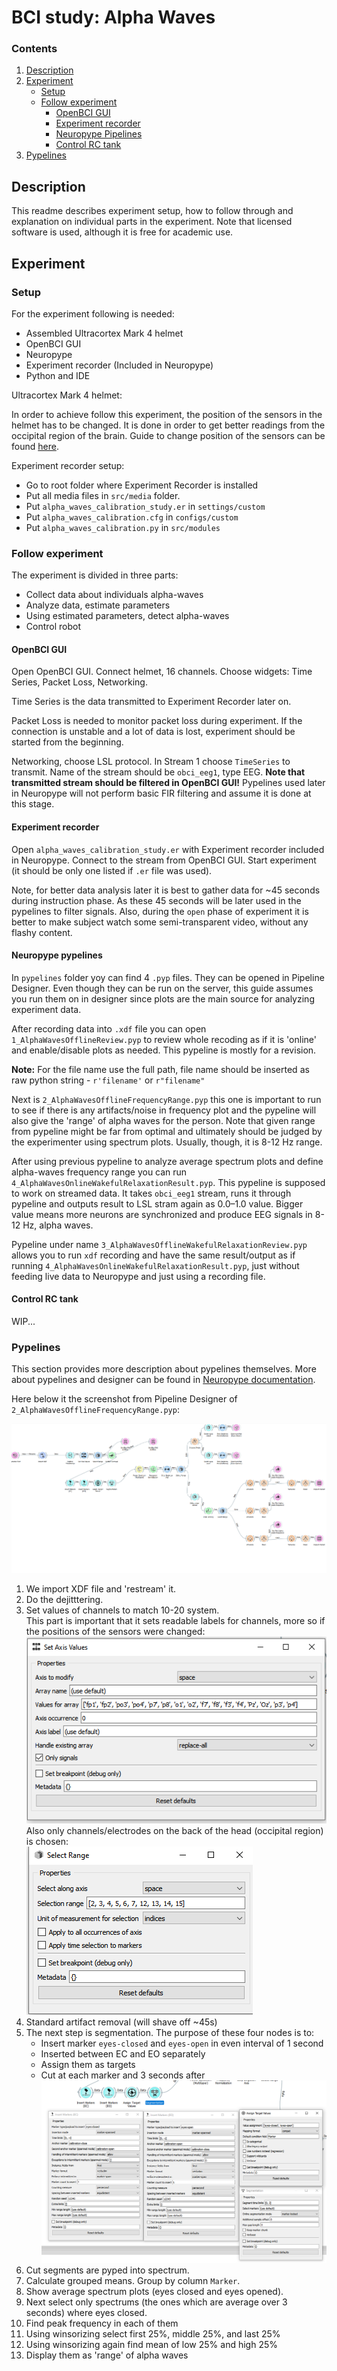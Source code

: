BCI study: Alpha Waves
===

### Contents

1. [Description](#description)
2. [Experiment](#experiment)
    - [Setup](#setup)
    - [Follow experiment](#follow-experiment)
      - [OpenBCI GUI](#openbci-gui)
      - [Experiment recorder](#experiment-recorder)
      - [Neuropype Pipelines](#neuropype-pypelines)
      - [Control RC tank](#control-rc-tank)
3. [Pypelines](#pypelines)


Description
---

This readme describes experiment setup, how to follow through and explanation on individual parts in the experiment. 
Note that licensed software is used, although it is free for academic use.


Experiment
---

### Setup
For the experiment following is needed:

- Assembled Ultracortex Mark 4 helmet
- OpenBCI GUI
- Neuropype
- Experiment recorder (Included in Neuropype)
- Python and IDE

Ultracortex Mark 4 helmet:

In order to achieve follow this experiment, the position of the sensors in the helmet has to be changed.
It is done in order to get better readings from the occipital region of the brain.
Guide to change position of the sensors can be found [here](../bci-occipital-sensor-reposition/README.md).

Experiment recorder setup:
- Go to root folder where Experiment Recorder is installed
- Put all media files in `src/media` folder.
- Put `alpha_waves_calibration_study.er` in `settings/custom`
- Put `alpha_waves_calibration.cfg` in `configs/custom`
- Put `alpha_waves_calibration.py` in `src/modules`

### Follow experiment

The experiment is divided in three parts:
- Collect data about individuals alpha-waves
- Analyze data, estimate parameters
- Using estimated parameters, detect alpha-waves
- Control robot

#### OpenBCI GUI

Open OpenBCI GUI. Connect helmet, 16 channels. Choose widgets: Time Series, Packet Loss, Networking.


Time Series is the data transmitted to Experiment Recorder later on.

Packet Loss is needed to monitor packet loss during experiment.
If the connection is unstable and a lot of data is lost, experiment should be started from the beginning.

Networking, choose LSL protocol.
In Stream 1 choose `TimeSeries` to transmit.
Name of the stream should be `obci_eeg1`, type EEG.
__Note that transmitted stream should be filtered in OpenBCI GUI!__
Pypelines used later in Neuropype will not perform basic FIR filtering and assume it is done at this stage.


#### Experiment recorder

Open `alpha_waves_calibration_study.er` with Experiment recorder included in Neuropype.
Connect to the stream from OpenBCI GUI.
Start experiment (it should be only one listed if `.er` file was used).

Note, for better data analysis later it is best to gather data for ~45 seconds during instruction phase.
As these 45 seconds will be later used in the pypelines to filter signals. 
Also, during the `open` phase of experiment it is better to make subject watch some semi-transparent video, 
without any flashy content.

#### Neuropype pypelines

In `pypelines` folder yoy can find 4 `.pyp` files.
They can be opened in Pipeline Designer.
Even though they can be run on the server, this guide assumes you
run them on in designer since plots are the main source for analyzing experiment data.

After recording data into `.xdf` file you can open `1_AlphaWavesOfflineReview.pyp` to review whole recoding
as if it is 'online' and enable/disable plots as needed. 
This pypeline is mostly for a revision.

__Note:__ For the file name use the full path, file name should be inserted as raw 
python string - `r'filename'` or `r"filename"`

Next is `2_AlphaWavesOfflineFrequencyRange.pyp` this one is important to run to see if there is any artifacts/noise 
in frequency plot and the pypeline will also give the 'range' of alpha waves for the person.
Note that given range from pypeline might be far from optimal and ultimately should be judged 
by the experimenter using spectrum plots.
Usually, though, it is 8-12 Hz range.

After using previous pypeline to analyze average spectrum plots and define alpha-waves frequency range you can
run  `4_AlphaWavesOnlineWakefulRelaxationResult.pyp`. 
This pypeline is supposed to work on streamed data. 
It takes `obci_eeg1` stream, runs it through pypeline and outputs result to LSL stram again as 0.0–1.0 value.
Bigger value means more neurons are synchronized and produce EEG signals in 8-12 Hz, alpha waves.

Pypeline under name `3_AlphaWavesOfflineWakefulRelaxationReview.pyp` allows you to run `xdf` recording and 
have the same result/output as if running `4_AlphaWavesOnlineWakefulRelaxationResult.pyp`, just without 
feeding live data to Neuropype and just using a recording file.

#### Control RC tank

WIP...

### Pypelines

This section provides more description about pypelines themselves.
More about pypelines and designer can be found in [Neuropype documentation](https://www.neuropype.io/docs/).

Here below it the screenshot from Pipeline Designer of `2_AlphaWavesOfflineFrequencyRange.pyp`:

![pypeline_1](./media/pypeline_1.png)

1. We import XDF file and 'restream' it.
2. Do the dejitttering.
3. Set values of channels to match 10-20 system.\
This part is important that it sets readable labels for channels, more so if the positions of the sensors were changed:
![pypeline_1_axis_values](./media/pypeline_1_axis_values.png)\
Also only channels/electrodes on the back of the head (occipital region) is chosen:\
![pypeline_1_range_select](./media/pypeline_1_range_select.png)
4. Standard artifact removal (will shave off ~45s)
5. The next step is segmentation. The purpose of these four nodes is to:
    - Insert marker `eyes-closed` and `eyes-open` in even interval of 1 second 
    - Inserted between EC and EO separately
    - Assign them as targets
    - Cut at each marker and 3 seconds after
![pypeline_1_segmentation](./media/pypeline_1_segmentation.png)
6. Cut segments are pyped into spectrum.
7. Calculate grouped means. Group by column `Marker`.
8. Show average spectrum plots (eyes closed and eyes opened).
9. Next select only spectrums (the ones which are average over 3 seconds) where eyes closed.
10. Find peak frequency in each of them
11. Using winsorizing select first 25%, middle 25%, and last 25%
12. Using winsorizing again find mean of low 25% and high 25%
13. Display them as 'range' of alpha waves

